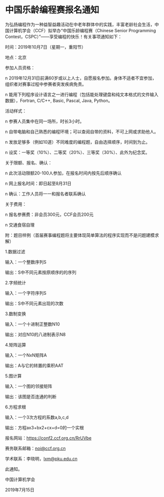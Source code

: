 # 中国乐龄编程赛报名通知

为弘扬编程作为一种益智益趣活动在中老年群体中的实践，丰富老龄社会生活，中国计算机学会（CCF）拟举办“中国乐龄编程赛（Chinese Senior Programming Contest，CSPC）”——享受编程的快乐！有关事项通知如下：

时间：2019年10月7日（星期一，重阳节）

地点：北京

参加人员资格：

n  2019年12月31日前满60岁或以上人士，自愿报名参加。身体不适者不宜参加，组织者对赛事过程中参赛者突发疾病免责。

n  能用下列程序设计语言之一进行编程（包括能处理键盘和纯文本格式的文件输入数据），Fortran, C/C++, Basic, Pascal, Java, Python。

活动样式：

n  参赛人员集中在同一场所，时长3小时。

n  自带电脑和自己熟悉的编程环境；可以查阅自带的资料，不可上网或求助他人。

n  发放足够多（例如10道）不同难度的编程题，自由选择顺序，时间到为止。

n  设奖：一等奖（10%）、二等奖（20%）、三等奖（30%）、此外为纪念奖。

关于限额、报名、确认：

n  此次活动限额20-100人参加，在报名时间内按先后顺序确认

n  网上报名时间：即日起至8月31日

n  确认：工作人员将一一和报名者联系确认

关于费用：

n  报名参赛费：非会员300元，CCF会员200元

n  交通食宿自理

 

附：题目样例（首届赛事编程题将主要体现简单算法的程序实现而不是问题建模求解）

1.数据过滤

输入：一个整数序列S

输出：S中不同元素按原顺序的的序列

2.字频统计

输入：一个字符序列S

输出：S中不同元素出现的次数

3.数制变换

输入：一个十进制正整数N10

输出：对应N10的八进制表示N8

4.矩阵运算

输入：一个NxN矩阵A

输出：A与它的转置的乘积AAT

5.图计算

输入：一个图的邻接矩阵

输出：该图是否连通的判断

6.方程求根

输入：一个3次方程的系数a,b,c,d

输出：方程ax3+bx2+cx+d=0的一个实根

 

报名网站：<https://conf2.ccf.org.cn/RrUVbe>

赛务联系邮箱：noi@ccf.org.cn

学术联系：李晓明，lxm@pku.edu.cn

 

此通知。

 

中国计算机学会



2019年7月15日